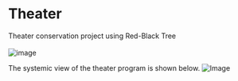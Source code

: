 # Theater
Theater conservation project using Red-Black Tree<br/><br/>
![image](https://github.com/user-attachments/assets/35fa9ef0-b7ec-45f9-a7dc-b9cf32a67855)


The systemic view of the theater program is shown below.
![Image](https://github.com/user-attachments/assets/d4e95db6-3ad1-4ab1-9d3c-98093a6dcee8)

